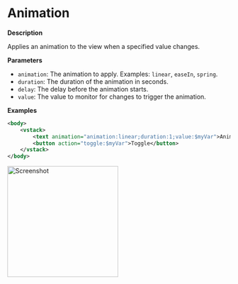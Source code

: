 # Animation

**Description**

Applies an animation to the view when a specified value changes.

**Parameters**

- `animation`: The animation to apply. Examples: `linear`, `easeIn`, `spring`.
- `duration`: The duration of the animation in seconds.
- `delay`: The delay before the animation starts.
- `value`: The value to monitor for changes to trigger the animation.

**Examples**

```xml
<body>
    <vstack>
        <text animation="animation:linear;duration:1;value:$myVar">Animate me</text>
        <button action="toggle:$myVar">Toggle</button>
    </vstack>
</body>
```

<img src="/Screenshots/Modifiers/Other/animation_1.png" width="250" alt="Screenshot">

